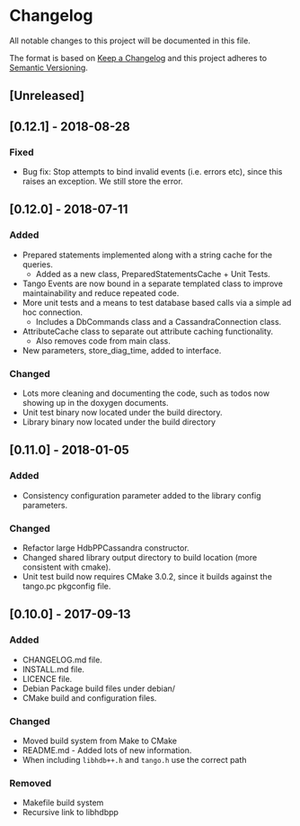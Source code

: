 # Changelog

All notable changes to this project will be documented in this file.

The format is based on [Keep a Changelog](http://keepachangelog.com/en/1.0.0/)
and this project adheres to [Semantic Versioning](http://semver.org/spec/v2.0.0.html).

## [Unreleased]

## [0.12.1] - 2018-08-28

### Fixed

* Bug fix: Stop attempts to bind invalid events (i.e. errors etc), since this raises an exception. We still store the error.

## [0.12.0] - 2018-07-11

### Added

* Prepared statements implemented along with a string cache for the queries.
  * Added as a new class, PreparedStatementsCache + Unit Tests.
* Tango Events are now bound in a separate templated class to improve maintainability and reduce repeated code.
* More unit tests and a means to test database based calls via a simple ad hoc connection.
  * Includes a DbCommands class and a CassandraConnection class.
* AttributeCache class to separate out attribute caching functionality.
  * Also removes code from main class.
* New parameters, store_diag_time, added to interface.

### Changed

* Lots more cleaning and documenting the code, such as todos now showing up in the doxygen documents.
* Unit test binary now located under the build directory.
* Library binary now located under the build directory

## [0.11.0] - 2018-01-05

### Added 

* Consistency configuration parameter added to the library config parameters.

### Changed

* Refactor large HdbPPCassandra constructor.
* Changed shared library output directory to build location (more consistent with cmake).
* Unit test build now requires CMake 3.0.2, since it builds against the tango.pc pkgconfig file.

## [0.10.0] - 2017-09-13

### Added

* CHANGELOG.md file.
* INSTALL.md file.
* LICENCE file.
* Debian Package build files under debian/
* CMake build and configuration files.

### Changed

* Moved build system from Make to CMake
* README.md - Added lots of new information.
* When including `libhdb++.h` and `tango.h` use the correct path

### Removed

* Makefile build system
* Recursive link to libhdbpp
